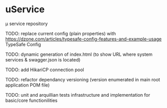 # uService
μ service repository 

TODO: replace current config (plain properties) with https://dzone.com/articles/typesafe-config-features-and-example-usage TypeSafe Config

TODO: dynamic generation of index.html (to show URL where system services & swagger.json is located)

TODO: add HikariCP connection pool

TODO: refactor dependancy versioning (version enumerated in main root application POM file)

TODO: unit and arquillian tests infrastructure and implementation for basic/core functionilities